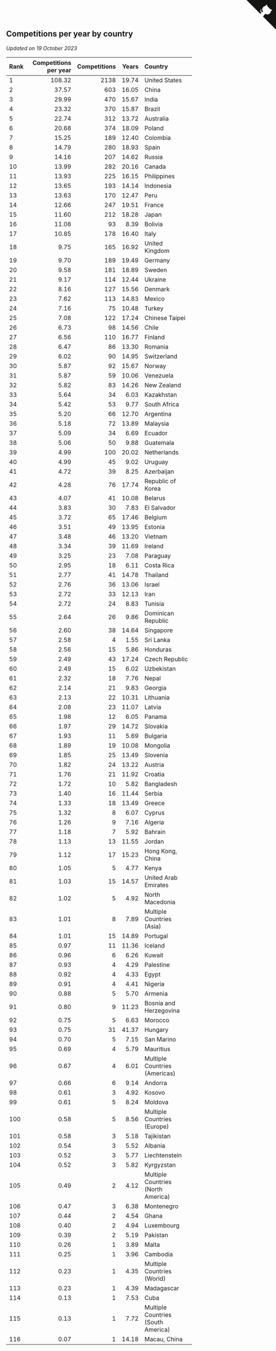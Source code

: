 ## Competitions per year by country

*Updated on 19 October 2023*

| Rank | Competitions per year | Competitions | Years | Country |
| :--- | ---: | ---: | ---: | :--- |
| 1 | 108.32 | 2138 | 19.74 | United States |
| 2 | 37.57 | 603 | 16.05 | China |
| 3 | 29.99 | 470 | 15.67 | India |
| 4 | 23.32 | 370 | 15.87 | Brazil |
| 5 | 22.74 | 312 | 13.72 | Australia |
| 6 | 20.68 | 374 | 18.09 | Poland |
| 7 | 15.25 | 189 | 12.40 | Colombia |
| 8 | 14.79 | 280 | 18.93 | Spain |
| 9 | 14.16 | 207 | 14.62 | Russia |
| 10 | 13.99 | 282 | 20.16 | Canada |
| 11 | 13.93 | 225 | 16.15 | Philippines |
| 12 | 13.65 | 193 | 14.14 | Indonesia |
| 13 | 13.63 | 170 | 12.47 | Peru |
| 14 | 12.66 | 247 | 19.51 | France |
| 15 | 11.60 | 212 | 18.28 | Japan |
| 16 | 11.08 | 93 | 8.39 | Bolivia |
| 17 | 10.85 | 178 | 16.40 | Italy |
| 18 | 9.75 | 165 | 16.92 | United Kingdom |
| 19 | 9.70 | 189 | 19.49 | Germany |
| 20 | 9.58 | 181 | 18.89 | Sweden |
| 21 | 9.17 | 114 | 12.44 | Ukraine |
| 22 | 8.16 | 127 | 15.56 | Denmark |
| 23 | 7.62 | 113 | 14.83 | Mexico |
| 24 | 7.16 | 75 | 10.48 | Turkey |
| 25 | 7.08 | 122 | 17.24 | Chinese Taipei |
| 26 | 6.73 | 98 | 14.56 | Chile |
| 27 | 6.56 | 110 | 16.77 | Finland |
| 28 | 6.47 | 86 | 13.30 | Romania |
| 29 | 6.02 | 90 | 14.95 | Switzerland |
| 30 | 5.87 | 92 | 15.67 | Norway |
| 31 | 5.87 | 59 | 10.06 | Venezuela |
| 32 | 5.82 | 83 | 14.26 | New Zealand |
| 33 | 5.64 | 34 | 6.03 | Kazakhstan |
| 34 | 5.42 | 53 | 9.77 | South Africa |
| 35 | 5.20 | 66 | 12.70 | Argentina |
| 36 | 5.18 | 72 | 13.89 | Malaysia |
| 37 | 5.09 | 34 | 6.69 | Ecuador |
| 38 | 5.06 | 50 | 9.88 | Guatemala |
| 39 | 4.99 | 100 | 20.02 | Netherlands |
| 40 | 4.99 | 45 | 9.02 | Uruguay |
| 41 | 4.72 | 39 | 8.25 | Azerbaijan |
| 42 | 4.28 | 76 | 17.74 | Republic of Korea |
| 43 | 4.07 | 41 | 10.08 | Belarus |
| 44 | 3.83 | 30 | 7.83 | El Salvador |
| 45 | 3.72 | 65 | 17.46 | Belgium |
| 46 | 3.51 | 49 | 13.95 | Estonia |
| 47 | 3.48 | 46 | 13.20 | Vietnam |
| 48 | 3.34 | 39 | 11.69 | Ireland |
| 49 | 3.25 | 23 | 7.08 | Paraguay |
| 50 | 2.95 | 18 | 6.11 | Costa Rica |
| 51 | 2.77 | 41 | 14.78 | Thailand |
| 52 | 2.76 | 36 | 13.06 | Israel |
| 53 | 2.72 | 33 | 12.13 | Iran |
| 54 | 2.72 | 24 | 8.83 | Tunisia |
| 55 | 2.64 | 26 | 9.86 | Dominican Republic |
| 56 | 2.60 | 38 | 14.64 | Singapore |
| 57 | 2.58 | 4 | 1.55 | Sri Lanka |
| 58 | 2.56 | 15 | 5.86 | Honduras |
| 59 | 2.49 | 43 | 17.24 | Czech Republic |
| 60 | 2.49 | 15 | 6.02 | Uzbekistan |
| 61 | 2.32 | 18 | 7.76 | Nepal |
| 62 | 2.14 | 21 | 9.83 | Georgia |
| 63 | 2.13 | 22 | 10.31 | Lithuania |
| 64 | 2.08 | 23 | 11.07 | Latvia |
| 65 | 1.98 | 12 | 6.05 | Panama |
| 66 | 1.97 | 29 | 14.72 | Slovakia |
| 67 | 1.93 | 11 | 5.69 | Bulgaria |
| 68 | 1.89 | 19 | 10.08 | Mongolia |
| 69 | 1.85 | 25 | 13.49 | Slovenia |
| 70 | 1.82 | 24 | 13.22 | Austria |
| 71 | 1.76 | 21 | 11.92 | Croatia |
| 72 | 1.72 | 10 | 5.82 | Bangladesh |
| 73 | 1.40 | 16 | 11.44 | Serbia |
| 74 | 1.33 | 18 | 13.49 | Greece |
| 75 | 1.32 | 8 | 6.07 | Cyprus |
| 76 | 1.26 | 9 | 7.16 | Algeria |
| 77 | 1.18 | 7 | 5.92 | Bahrain |
| 78 | 1.13 | 13 | 11.55 | Jordan |
| 79 | 1.12 | 17 | 15.23 | Hong Kong, China |
| 80 | 1.05 | 5 | 4.77 | Kenya |
| 81 | 1.03 | 15 | 14.57 | United Arab Emirates |
| 82 | 1.02 | 5 | 4.92 | North Macedonia |
| 83 | 1.01 | 8 | 7.89 | Multiple Countries (Asia) |
| 84 | 1.01 | 15 | 14.89 | Portugal |
| 85 | 0.97 | 11 | 11.36 | Iceland |
| 86 | 0.96 | 6 | 6.26 | Kuwait |
| 87 | 0.93 | 4 | 4.29 | Palestine |
| 88 | 0.92 | 4 | 4.33 | Egypt |
| 89 | 0.91 | 4 | 4.41 | Nigeria |
| 90 | 0.88 | 5 | 5.70 | Armenia |
| 91 | 0.80 | 9 | 11.23 | Bosnia and Herzegovina |
| 92 | 0.75 | 5 | 6.63 | Morocco |
| 93 | 0.75 | 31 | 41.37 | Hungary |
| 94 | 0.70 | 5 | 7.15 | San Marino |
| 95 | 0.69 | 4 | 5.79 | Mauritius |
| 96 | 0.67 | 4 | 6.01 | Multiple Countries (Americas) |
| 97 | 0.66 | 6 | 9.14 | Andorra |
| 98 | 0.61 | 3 | 4.92 | Kosovo |
| 99 | 0.61 | 5 | 8.24 | Moldova |
| 100 | 0.58 | 5 | 8.56 | Multiple Countries (Europe) |
| 101 | 0.58 | 3 | 5.18 | Tajikistan |
| 102 | 0.54 | 3 | 5.52 | Albania |
| 103 | 0.52 | 3 | 5.77 | Liechtenstein |
| 104 | 0.52 | 3 | 5.82 | Kyrgyzstan |
| 105 | 0.49 | 2 | 4.12 | Multiple Countries (North America) |
| 106 | 0.47 | 3 | 6.38 | Montenegro |
| 107 | 0.44 | 2 | 4.54 | Ghana |
| 108 | 0.40 | 2 | 4.94 | Luxembourg |
| 109 | 0.39 | 2 | 5.19 | Pakistan |
| 110 | 0.26 | 1 | 3.89 | Malta |
| 111 | 0.25 | 1 | 3.96 | Cambodia |
| 112 | 0.23 | 1 | 4.35 | Multiple Countries (World) |
| 113 | 0.23 | 1 | 4.39 | Madagascar |
| 114 | 0.13 | 1 | 7.53 | Cuba |
| 115 | 0.13 | 1 | 7.72 | Multiple Countries (South America) |
| 116 | 0.07 | 1 | 14.18 | Macau, China |


<a href="https://github.com/JustinTimeCuber/wca_statistics" class="github-corner" aria-label="View source on Github"><svg width="80" height="80" viewBox="0 0 250 250" style="fill:#151513; color:#fff; position: absolute; top: 0; border: 0; right: 0;" aria-hidden="true"><path d="M0,0 L115,115 L130,115 L142,142 L250,250 L250,0 Z"></path><path d="M128.3,109.0 C113.8,99.7 119.0,89.6 119.0,89.6 C122.0,82.7 120.5,78.6 120.5,78.6 C119.2,72.0 123.4,76.3 123.4,76.3 C127.3,80.9 125.5,87.3 125.5,87.3 C122.9,97.6 130.6,101.9 134.4,103.2" fill="currentColor" style="transform-origin: 130px 106px;" class="octo-arm"></path><path d="M115.0,115.0 C114.9,115.1 118.7,116.5 119.8,115.4 L133.7,101.6 C136.9,99.2 139.9,98.4 142.2,98.6 C133.8,88.0 127.5,74.4 143.8,58.0 C148.5,53.4 154.0,51.2 159.7,51.0 C160.3,49.4 163.2,43.6 171.4,40.1 C171.4,40.1 176.1,42.5 178.8,56.2 C183.1,58.6 187.2,61.8 190.9,65.4 C194.5,69.0 197.7,73.2 200.1,77.6 C213.8,80.2 216.3,84.9 216.3,84.9 C212.7,93.1 206.9,96.0 205.4,96.6 C205.1,102.4 203.0,107.8 198.3,112.5 C181.9,128.9 168.3,122.5 157.7,114.1 C157.9,116.9 156.7,120.9 152.7,124.9 L141.0,136.5 C139.8,137.7 141.6,141.9 141.8,141.8 Z" fill="currentColor" class="octo-body"></path></svg></a><style>.github-corner:hover .octo-arm{animation:octocat-wave 560ms ease-in-out}@keyframes octocat-wave{0%,100%{transform:rotate(0)}20%,60%{transform:rotate(-25deg)}40%,80%{transform:rotate(10deg)}}@media (max-width:500px){.github-corner:hover .octo-arm{animation:none}.github-corner .octo-arm{animation:octocat-wave 560ms ease-in-out}}</style>
